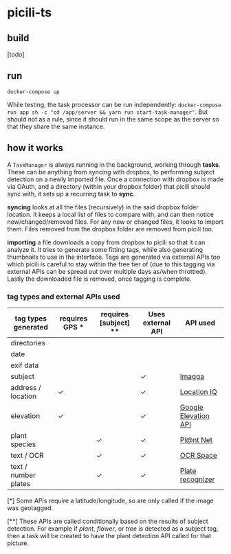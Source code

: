 # picili-ts

## build

[todo]

## run

`docker-compose up` 

While testing, the task processor can be run independently: `docker-compose run app sh -c "cd /app/server && yarn run start-task-manager"`. But should not as a rule, since it should run in the same scope as the server so that they share the same instance.

## how it works

A `TaskManager` is always running in the background, working through **tasks**. These can be anything from syncing with dropbox, to performing subject detection on a newly imported file.
Once a connection with dropbox is made via OAuth, and a directory (within your dropbox folder) that picili should sync with, it sets up a recurring task to **sync**.

**syncing** looks at all the files (recursively) in the said dropbox folder location. It keeps a local list of files to compare with, and can then notice new/changed/removed files. For any new or changed files, it looks to import them. Files removed from the dropbox folder are removed from picili too.

**importing** a file downloads a copy from dropbox to picili so that it can analyze it. It tries to generate some fitting tags, while also generating thumbnails to use in the interface. Tags are generated via external APIs too which picili is careful to stay within the free tier of (due to this tagging via external APIs can be spread out over multiple days as/when throttled). Lastly the downloaded file is removed, once tagging is complete.

### tag types and external APIs used


|tag types generated |requires GPS *  |requires [subject] **  | Uses external API| API used|
--- | --- | --- | --- | ---
|directories|||||
|date|||||
|exif data|||||
|subject|||&check;|[Imagga](https://imagga.com/)|
|address / location| &check; ||&check;|[Location IQ](https://locationiq.com/)|
|elevation|&check;||&check;|[Google Elevation API](https://developers.google.com/maps/documentation/elevation/overview)|
|plant species||&check;|&check;|[Pl@nt Net](https://my.plantnet.org/)|
|text / OCR||&check;|&check;|[OCR Space](http://ocr.space/)|
|text / number plates||&check;|&check;|[Plate recognizer](https://platerecognizer.com/)|

[*] Some APIs require a latitude/longitude, so are only called if the image was geotagged.

[**] These APIs are called conditionally based on the results of subject detection. For example if *plant*, *flower*, or *tree* is detected as a subject tag, then a task will be created to have the plant detection API called for that picture.